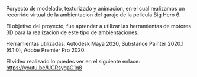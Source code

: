Poryecto de modelado, texturizado y animacion, en el cual realizamos un recorrido virtual de la ambientacion del garaje de la pelicula Big Hero 6.

El objetivo del proyecto, fue aprender a utilizar las herramientas de motores 3D para la realizacion de este tipo de ambientaciones.

Herramientas utilizadas: Autodesk Maya 2020, Substance Painter 2020.1 (6.1.0), Adobe Premier Pro 2020.

El video realizado lo puedes ver en el siguiente enlace: https://youtu.be/UGRsygaG1q8
